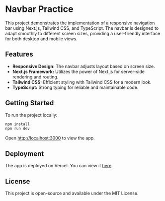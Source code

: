 # Navbar Practice

This project demonstrates the implementation of a responsive navigation bar using Next.js, Tailwind CSS, and TypeScript. The navbar is designed to adapt smoothly to different screen sizes, providing a user-friendly interface for both desktop and mobile views.

## Features

- **Responsive Design:** The navbar adjusts layout based on screen size.
- **Next.js Framework:** Utilizes the power of Next.js for server-side rendering and routing.
- **Tailwind CSS:** Efficient styling with Tailwind CSS for a modern look.
- **TypeScript:** Strong typing for reliable and maintainable code.

## Getting Started

To run the project locally:

```bash
npm install
npm run dev
```

Open [http://localhost:3000](http://localhost:3000) to view the app.

## Deployment

The app is deployed on Vercel. You can view it [here](https://navigationbar-xi.vercel.app/).

## License

This project is open-source and available under the MIT License.


